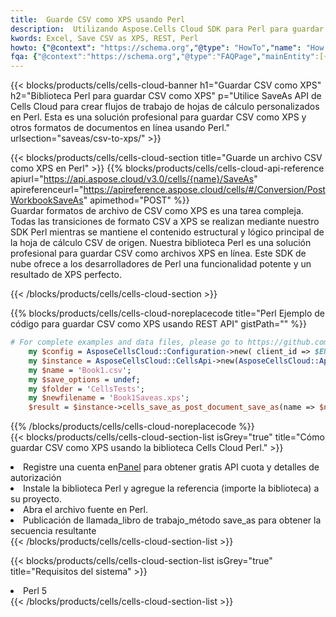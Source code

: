 ```yaml
---
title:  Guarde CSV como XPS usando Perl
description:  Utilizando Aspose.Cells Cloud SDK para Perl para guardar el archivo en formato CSV como archivo en formato XPS.
kwords: Excel, Save CSV as XPS, REST, Perl
howto: {"@context": "https://schema.org","@type": "HowTo","name": "How to save CSV as XPS using the Cells Cloud Perl library.","description": "How to save CSV as XPS using the Cells Cloud Perl library.","image": {"@type": "ImageObject"},"url": "/perl/saveas/csv-to-xps/","step": [{ "@type": "HowToStep","name": "How to save CSV as XPS using the Cells Cloud Perl library. step 1", "image": {"@type": "ImageObject",},"url": "/perl/saveas/csv-to-xps/","text": "Register an account at <a href='https://dashboard.aspose.cloud/'>Dashboard</a> to get free API quota & authorization details",},{ "@type": "HowToStep","name": "How to save CSV as XPS using the Cells Cloud Perl library. step 1", "image": {"@type": "ImageObject",},"url": "/perl/saveas/csv-to-xps/","text": "Install Perl library and add the reference (import the library) to your project.",},{ "@type": "HowToStep","name": "How to save CSV as XPS using the Cells Cloud Perl library. step 1", "image": {"@type": "ImageObject",},"url": "/perl/saveas/csv-to-xps/","text": "Open the source file in Perl.",},{ "@type": "HowToStep","name": "How to save CSV as XPS using the Cells Cloud Perl library. step 1", "image": {"@type": "ImageObject",},"url": "/perl/saveas/csv-to-xps/","text": "Call post_workbook_save_as method to get the resultant stream",}, ],"supply": {"@type": "HowToSupply","name": "document"},"tool": [{"@type": "HowToTool","name": "VIM, Visual Studio Code, Eclipse"},{"@type": "HowToTool","name": "Aspose Cells"}],"totalTime": "PT6M"}
fqa: {"@context":"https://schema.org","@type":"FAQPage","mainEntity":[{"@type":"Question","name":"Why save file as other formats file in C# using REST API?","acceptedAnswer":{"@type":"Answer","text":"Documents are encoded in many ways, and some files may be incompatible with the software you use. To open and read such files, just save them as appropriate file formats.<br/><ol><li>Install .NET SDK and add the reference (import the library) to your project.</li><li>Open the source file in C# using REST API.</li><li>Call the PostWorkbookSaveAsRequest() method, passing an output filename with required extension.</li><li>Get the result of save as a separate file.</li></ol>"}},{"@type":"Question","name":"What file formats can I save as with your C# library?","acceptedAnswer":{"@type":"Answer","text":"We support a variety of file formats for conversion using .NET library, including XLSX, Excel, xls , PDF, CSV, HTML, Markdown, XML, PNG, JPG, TIFF, Json, TXT and many more."}},{"@type":"Question","name":"What is the maximum allowed file size for conversion using this .NET library?","acceptedAnswer":{"@type":"Answer","text":"There are no file size limits for format conversions using .NET library."}}]}
---
```

{{< blocks/products/cells/cells-cloud-banner h1="Guardar CSV como XPS" h2="Biblioteca Perl para guardar CSV como XPS" p="Utilice SaveAs API de Cells Cloud para crear flujos de trabajo de hojas de cálculo personalizados en Perl. Esta es una solución profesional para guardar CSV como XPS y otros formatos de documentos en línea usando Perl." urlsection="saveas/csv-to-xps/" >}}

{{< blocks/products/cells/cells-cloud-section title="Guarde un archivo CSV como XPS en Perl" >}}
{{% blocks/products/cells/cells-cloud-api-reference apiurl="https://api.aspose.cloud/v3.0/cells/{name}/SaveAs" apireferenceurl="https://apireference.aspose.cloud/cells/#/Conversion/PostWorkbookSaveAs" apimethod="POST" %}}
<br/>
Guardar formatos de archivo de CSV como XPS es una tarea compleja. Todas las transiciones de formato CSV a XPS se realizan mediante nuestro SDK Perl mientras se mantiene el contenido estructural y lógico principal de la hoja de cálculo CSV de origen. Nuestra biblioteca Perl es una solución profesional para guardar CSV como archivos XPS en línea. Este SDK de nube ofrece a los desarrolladores de Perl una funcionalidad potente y un resultado de XPS perfecto.

{{< /blocks/products/cells/cells-cloud-section >}}

{{% blocks/products/cells/cells-cloud-noreplacecode title="Perl Ejemplo de código para guardar CSV como XPS usando REST API" gistPath="" %}}
  
```perl
# For complete examples and data files, please go to https://github.com/aspose-cells-cloud/aspose-cells-cloud-perl/
    my $config = AsposeCellsCloud::Configuration->new( client_id => $ENV{'ProductClientId'}, client_secret => $ENV{'ProductClientSecret'});
    my $instance = AsposeCellsCloud::CellsApi->new(AsposeCellsCloud::ApiClient->new( $config));
    my $name = 'Book1.csv';
    my $save_options = undef;
    my $folder = 'CellsTests';
    my $newfilename = 'Book1Saveas.xps';
    $result = $instance->cells_save_as_post_document_save_as(name => $name,save_options => $save_options, newfilename => $newfilename, folder => $folder);
```
  
{{% /blocks/products/cells/cells-cloud-noreplacecode %}}
<br/>
{{< blocks/products/cells/cells-cloud-section-list isGrey="true" title="Cómo guardar CSV como XPS usando la biblioteca Cells Cloud Perl." >}}
<li> Registre una cuenta en<a href="https://dashboard.aspose.cloud/">Panel</a> para obtener gratis API cuota y detalles de autorización</li>
<li>Instale la biblioteca Perl y agregue la referencia (importe la biblioteca) a su proyecto.</li>
<li>Abra el archivo fuente en Perl.</li>
<li>Publicación de llamada_libro de trabajo_método save_as para obtener la secuencia resultante</li>
{{< /blocks/products/cells/cells-cloud-section-list >}}

{{< blocks/products/cells/cells-cloud-section-list isGrey="true" title="Requisitos del sistema" >}}
<li>Perl 5</li>
{{< /blocks/products/cells/cells-cloud-section-list >}}
